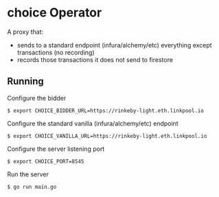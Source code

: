 # choice Operator

A proxy that:

- sends to a standard endpoint (infura/alchemy/etc) everything except transactions (no recording)
- records those transactions it does not send to firestore

## Running
Configure the bidder
```
$ export CHOICE_BIDDER_URL=https://rinkeby-light.eth.linkpool.io
```

Configure the standard vanilla (infura/alchemy/etc) endpoint
```
$ export CHOICE_VANILLA_URL=https://rinkeby-light.eth.linkpool.io
```

Configure the server listening port
```
$ export CHOICE_PORT=8545
```

Run the server
```
$ go run main.go
```
